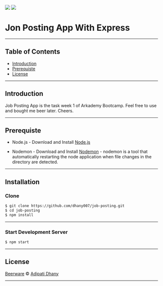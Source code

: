 ![](https://img.shields.io/badge/Code%20Style-Standard-yellow.svg)
![](https://img.shields.io/badge/Dependencies-Express-green.svg)

# Jon Posting App With Express

---

## Table of Contents

- [Introduction](#introduction)
- [Prerequiste](#prerequiste)
- [License](#license)

---

## Introduction

Job Posting App is the task week 1 of Arkademy Bootcamp. Feel free to use and bought me beer later. Cheers.

---

## Prerequiste

- Node.js - Download and Install [Node.js](https://nodejs.org/en/)

- Nodemon - Download and Install [Nodemon](https://nodemon.io/) - nodemon is a tool that automatically restarting the node application when file changes in the directory are detected.

---

## Installation
### Clone
```bash
$ git clone https://github.com/dhany007/job-posting.git
$ cd job-posting
$ npm install
```

---

### Start Development Server
```bash
$ npm start
```

---

## License

[Beerware](https://en.wikipedia.org/wiki/Beerware "Beerware") © [Adipati Dhany](https://github.com/dhany007 "Adipati Dhany")

---

